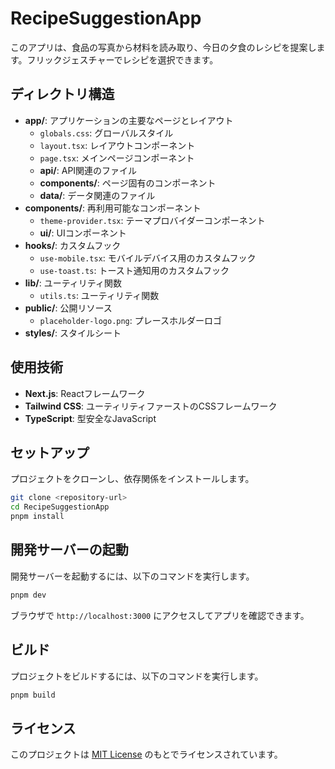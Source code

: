 # RecipeSuggestionApp

このアプリは、食品の写真から材料を読み取り、今日の夕食のレシピを提案します。フリックジェスチャーでレシピを選択できます。

## ディレクトリ構造

- **app/**: アプリケーションの主要なページとレイアウト
  - `globals.css`: グローバルスタイル
  - `layout.tsx`: レイアウトコンポーネント
  - `page.tsx`: メインページコンポーネント
  - **api/**: API関連のファイル
  - **components/**: ページ固有のコンポーネント
  - **data/**: データ関連のファイル
- **components/**: 再利用可能なコンポーネント
  - `theme-provider.tsx`: テーマプロバイダーコンポーネント
  - **ui/**: UIコンポーネント
- **hooks/**: カスタムフック
  - `use-mobile.tsx`: モバイルデバイス用のカスタムフック
  - `use-toast.ts`: トースト通知用のカスタムフック
- **lib/**: ユーティリティ関数
  - `utils.ts`: ユーティリティ関数
- **public/**: 公開リソース
  - `placeholder-logo.png`: プレースホルダーロゴ
- **styles/**: スタイルシート

## 使用技術

- **Next.js**: Reactフレームワーク
- **Tailwind CSS**: ユーティリティファーストのCSSフレームワーク
- **TypeScript**: 型安全なJavaScript

## セットアップ

プロジェクトをクローンし、依存関係をインストールします。

```sh
git clone <repository-url>
cd RecipeSuggestionApp
pnpm install
```

## 開発サーバーの起動

開発サーバーを起動するには、以下のコマンドを実行します。

```sh
pnpm dev
```

ブラウザで `http://localhost:3000` にアクセスしてアプリを確認できます。

## ビルド

プロジェクトをビルドするには、以下のコマンドを実行します。

```sh
pnpm build
```

## ライセンス

このプロジェクトは [MIT License](./LICENSE) のもとでライセンスされています。